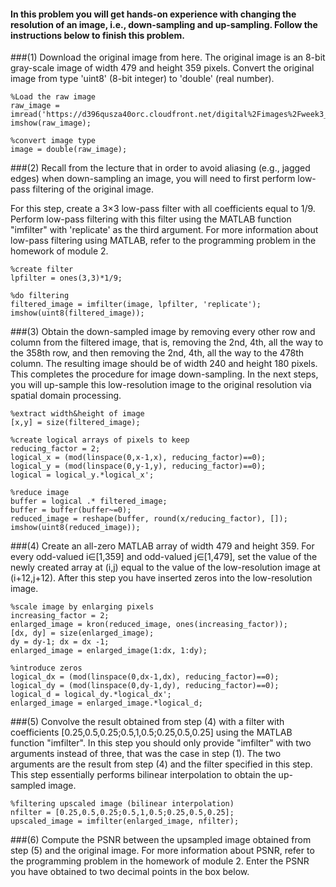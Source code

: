 #### In this problem you will get hands-on experience with changing the resolution of an image, i.e., down-sampling and up-sampling. Follow the instructions below to finish this problem.

###(1) 
Download the original image from here. 
The original image is an 8-bit gray-scale image of width 479 and height 359 pixels. 
Convert the original image from type 'uint8' (8-bit integer) to 'double' (real number).

~~~
%Load the raw image
raw_image = imread('https://d396qusza40orc.cloudfront.net/digital%2Fimages%2Fweek3_quizzes%2Foriginal_quiz.jpg');
imshow(raw_image);

%convert image type
image = double(raw_image);
~~~

###(2) 
Recall from the lecture that in order to avoid aliasing (e.g., jagged edges) when down-sampling an image, 
you will need to first perform low-pass filtering of the original image.

For this step, create a 3×3 low-pass filter with all coefficients equal to 1/9. 
Perform low-pass filtering with this filter using the MATLAB function "imfilter" with 'replicate' as the third argument. 
For more information about low-pass filtering using MATLAB, refer to the programming problem in the homework of module 2.

~~~
%create filter
lpfilter = ones(3,3)*1/9;

%do filtering
filtered_image = imfilter(image, lpfilter, 'replicate');
imshow(uint8(filtered_image));
~~~

###(3) 
Obtain the down-sampled image by removing every other row and column from the filtered image, that is, 
removing the 2nd, 4th, all the way to the 358th row, and then removing the 2nd, 4th, all the way to the 478th column. 
The resulting image should be of width 240 and height 180 pixels. This completes the procedure for image down-sampling. 
In the next steps, you will up-sample this low-resolution image to the original resolution via spatial domain processing.

~~~
%extract width&height of image
[x,y] = size(filtered_image);

%create logical arrays of pixels to keep
reducing_factor = 2;
logical_x = (mod(linspace(0,x-1,x), reducing_factor)==0);
logical_y = (mod(linspace(0,y-1,y), reducing_factor)==0); 
logical = logical_y.*logical_x';

%reduce image
buffer = logical .* filtered_image;
buffer = buffer(buffer~=0);
reduced_image = reshape(buffer, round(x/reducing_factor), []);
imshow(uint8(reduced_image));
~~~

###(4) 
Create an all-zero MATLAB array of width 479 and height 359. 
For every odd-valued i∈[1,359] and odd-valued j∈[1,479], set the value of the newly created array at (i,j) 
equal to the value of the low-resolution image at (i+12,j+12). 
After this step you have inserted zeros into the low-resolution image.

~~~
%scale image by enlarging pixels
increasing_factor = 2;
enlarged_image = kron(reduced_image, ones(increasing_factor));
[dx, dy] = size(enlarged_image);
dy = dy-1; dx = dx -1;
enlarged_image = enlarged_image(1:dx, 1:dy);

%introduce zeros
logical_dx = (mod(linspace(0,dx-1,dx), reducing_factor)==0);
logical_dy = (mod(linspace(0,dy-1,dy), reducing_factor)==0);
logical_d = logical_dy.*logical_dx';
enlarged_image = enlarged_image.*logical_d;
~~~

###(5) 
Convolve the result obtained from step (4) with a filter with coefficients [0.25,0.5,0.25;0.5,1,0.5;0.25,0.5,0.25] 
using the MATLAB function "imfilter". 
In this step you should only provide "imfilter" with two arguments instead of three, that was the case in step (1). 
The two arguments are the result from step (4) and the filter specified in this step. 
This step essentially performs bilinear interpolation to obtain the up-sampled image.

~~~
%filtering upscaled image (bilinear interpolation)
nfilter = [0.25,0.5,0.25;0.5,1,0.5;0.25,0.5,0.25];
upscaled_image = imfilter(enlarged_image, nfilter);
~~~

###(6) 
Compute the PSNR between the upsampled image obtained from step (5) and the original image. 
For more information about PSNR, refer to the programming problem in the homework of module 2. 
Enter the PSNR you have obtained to two decimal points in the box below.
